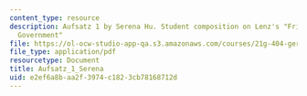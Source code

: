 ```yaml
---
content_type: resource
description: Aufsatz 1 by Serena Hu. Student composition on Lenz's "Friend of the
  Government"
file: https://ol-ocw-studio-app-qa.s3.amazonaws.com/courses/21g-404-german-iv-spring-2005/e2ef6a8baa2f3974c1823cb78168712d_MIT21G_404S05_aufsatz1sere.pdf
file_type: application/pdf
resourcetype: Document
title: Aufsatz_1_Serena
uid: e2ef6a8b-aa2f-3974-c182-3cb78168712d
---
```

